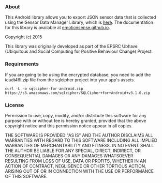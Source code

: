 ### About
This Android library allows you to export JSON sensor data that is collected using the Sensor Data Manager Library, which is [here](https://github.com/emotionsense/SensorDataManager). The documentation for this library is available at [emotionsense.github.io](http://emotionsense.github.io/).

 Copyright (c) 2015

This library was originally developed as part of the EPSRC Ubhave (Ubiquitous and
Social Computing for Positive Behaviour Change) Project.

### Requirements

If you are going to be using the encrypted database, you need to add the icudt46l.zip file from the sqlcipher project into your app's assets.

```
curl -L -o sqlcipher-for-android.zip https://s3.amazonaws.com/sqlcipher/SQLCipher+for+Android+v3.1.0.zip
```

### License

Permission to use, copy, modify, and/or distribute this software for any
purpose with or without fee is hereby granted, provided that the above
copyright notice and this permission notice appear in all copies.

THE SOFTWARE IS PROVIDED "AS IS" AND THE AUTHOR DISCLAIMS ALL WARRANTIES
WITH REGARD TO THIS SOFTWARE INCLUDING ALL IMPLIED WARRANTIES OF
MERCHANTABILITY AND FITNESS. IN NO EVENT SHALL THE AUTHOR BE LIABLE FOR ANY
SPECIAL, DIRECT, INDIRECT, OR CONSEQUENTIAL DAMAGES OR ANY DAMAGES
WHATSOEVER RESULTING FROM LOSS OF USE, DATA OR PROFITS, WHETHER IN AN
ACTION OF CONTRACT, NEGLIGENCE OR OTHER TORTIOUS ACTION, ARISING OUT OF OR
IN CONNECTION WITH THE USE OR PERFORMANCE OF THIS SOFTWARE.
